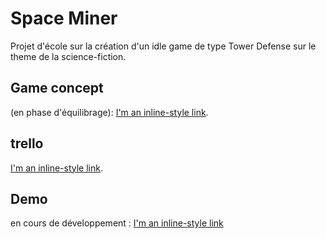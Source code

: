 # Space Miner

Projet d'école sur la création d'un idle game de type Tower Defense sur le theme de la science-fiction.

## Game concept 
(en phase d'équilibrage): [I'm an inline-style link](https://docs.google.com/document/d/e/2PACX-1vRPnfrxJTf-w4hkPesK6ON1sjMCpL9-KnOPHmypnth5UbN4eULH63vNv8ptOFBOGmcC56QjG3Is-NIQ/pub).

## trello
[I'm an inline-style link](https://trello.com/b/woTReqrJ/projet-space-miner).

## Demo
en cours de développement : [I'm an inline-style link](https://space-miner.vercel.app/)
